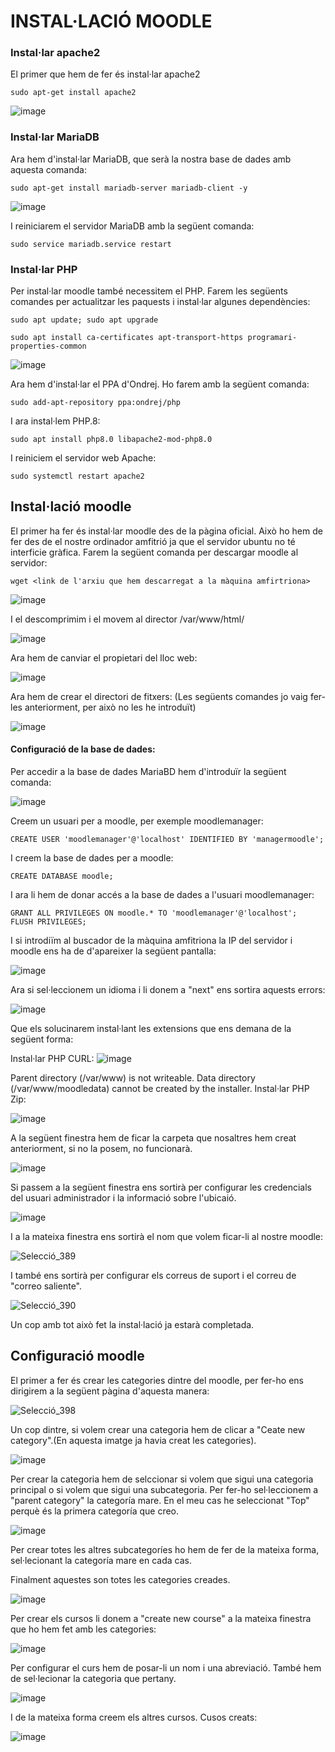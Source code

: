 # INSTAL·LACIÓ MOODLE

### Instal·lar apache2

El primer que hem de fer és instal·lar apache2 

```
sudo apt-get install apache2
```

![image](https://user-images.githubusercontent.com/114423111/204312545-8a6a0e20-8948-426c-a305-a6dd0dad2920.png)

### Instal·lar MariaDB

Ara hem d'instal·lar MariaDB, que serà la nostra base de dades amb aquesta comanda:

```
sudo apt-get install mariadb-server mariadb-client -y
```
![image](https://user-images.githubusercontent.com/114423111/204313159-e2ce8545-8b05-42b6-87de-3da7b7f54a3b.png)

I reiniciarem el servidor MariaDB amb la següent comanda:

```
sudo service mariadb.service restart
```

### Instal·lar PHP

Per instal·lar moodle també necessitem el PHP.
Farem les següents comandes per actualitzar les paquests i instal·lar algunes dependències:

```
sudo apt update; sudo apt upgrade
```

```
sudo apt install ca-certificates apt-transport-https programari-properties-common
```
![image](https://user-images.githubusercontent.com/114423111/204314711-ea9ddd0e-9a14-4889-9fb7-287dd1cefb8b.png)

Ara hem d'instal·lar el PPA d'Ondrej. Ho farem amb la següent comanda:

```
sudo add-apt-repository ppa:ondrej/php
```
I ara instal·lem PHP.8:

```
sudo apt install php8.0 libapache2-mod-php8.0
```
I reiniciem el servidor web Apache:

```
sudo systemctl restart apache2
```
## Instal·lació moodle

El primer ha fer és instal·lar moodle des de la pàgina oficial. Això ho hem de fer des de el nostre ordinador amfitrió ja que el servidor ubuntu no té interficie gràfica.
Farem la següent comanda per descargar moodle al servidor:

```
wget <link de l'arxiu que hem descarregat a la màquina amfirtriona>
```
![image](https://user-images.githubusercontent.com/114423111/204319129-b9aa370d-5e77-410f-a299-8efc9ef59ea0.png)

I el descomprimim i el movem al director /var/www/html/

![image](https://user-images.githubusercontent.com/114423111/204319441-314c187c-8edc-4c1d-99b6-aa113ac23b0f.png)

Ara hem de canviar el propietari del lloc web:

![image](https://user-images.githubusercontent.com/114423111/204320103-d62dba4c-0d29-4efb-91ca-4060da1eb955.png)

Ara hem de crear el directori de fitxers:
(Les següents comandes jo vaig fer-les anteriorment, per això no les he introduït)

![image](https://user-images.githubusercontent.com/114423111/204320979-5855e451-76d5-4f86-96eb-e052e11c3164.png)


#### Configuració de la base de dades:

Per accedir a la base de dades MariaBD hem d'introduïr la següent comanda:

![image](https://user-images.githubusercontent.com/114423111/204321583-0eead15b-16be-43b8-ab8c-4f592986e076.png)

Creem un usuari per a moodle, per exemple moodlemanager:

```
CREATE USER 'moodlemanager'@'localhost' IDENTIFIED BY 'managermoodle';
```

I creem la base de dades per a moodle:

```
CREATE DATABASE moodle;
```

I ara li hem de donar accés a la base de dades a l'usuari moodlemanager:

```
GRANT ALL PRIVILEGES ON moodle.* TO 'moodlemanager'@'localhost';
FLUSH PRIVILEGES;
```

I si introdiïm al buscador de la màquina amfitriona la IP del servidor i moodle ens ha de d'apareixer la següent pantalla:

![image](https://user-images.githubusercontent.com/114423111/204323058-dc5b1a42-7680-41cc-8ba5-3ad2409adda9.png)

Ara si sel·leccionem un idioma i li donem a "next" ens sortira aquests errors:

![image](https://user-images.githubusercontent.com/114423111/204330870-c4f7f53e-6796-4982-a505-fe717f37c8aa.png)

Que els solucinarem instal·lant les extensions que ens demana de la següent forma:

Instal·lar PHP CURL:
![image](https://user-images.githubusercontent.com/114423111/204331311-3a110acf-aa37-4eac-96c2-42045273d70b.png)

Parent directory (/var/www) is not writeable. Data directory (/var/www/moodledata) cannot be created by the installer.
Instal·lar PHP Zip:

![image](https://user-images.githubusercontent.com/114423111/204331499-4d909891-4b20-40f8-a081-33d8789cf208.png)

A la següent finestra hem de ficar la carpeta que nosaltres hem creat anteriorment, si no la posem, no funcionarà.

![image](https://user-images.githubusercontent.com/114423111/204349005-80ddb08e-fa5f-49fc-a29d-87110a082fa5.png)

Si passem a la següent finestra ens sortirà per configurar les credencials del usuari administrador i la informació sobre l'ubicaió.

![image](https://user-images.githubusercontent.com/114423111/205711386-896a84df-7267-47c5-95dd-0737a938ccb9.png)

I a la mateixa finestra ens sortirà el nom que volem ficar-li al nostre moodle:

![Selecció_389](https://user-images.githubusercontent.com/114423111/205711578-d94957b2-790e-4a05-aa7b-34bd01732e63.png)

I també ens sortirà per configurar els correus de suport i el correu de "correo saliente".

![Selecció_390](https://user-images.githubusercontent.com/114423111/205712576-1feaa28f-985b-46f5-b101-874cb4117361.png)

Un cop amb tot això fet la instal·lació ja estarà completada.

## Configuració moodle

El primer a fer és crear les categories dintre del moodle, per fer-ho ens dirigirem a la següent pàgina d'aquesta manera:

![Selecció_398](https://user-images.githubusercontent.com/114423111/205714299-433b9f9d-c1c3-47dd-874a-a61fe304227d.png)

Un cop dintre, si volem crear una categoria hem de clicar a "Ceate new category".(En aquesta imatge ja havia creat les categories).

![image](https://user-images.githubusercontent.com/114423111/207116437-a2e1d247-ff73-4a06-a220-884b7055f5f4.png)

Per crear la categoria hem de selccionar si volem que sigui una categoria principal o si volem que sigui una subcategoria. Per fer-ho sel·leccionem a "parent category" la categoría mare. En el meu cas he seleccionat "Top" perquè és la primera categoría que creo.

![image](https://user-images.githubusercontent.com/114423111/207117177-90e7c818-0f2b-4da2-a281-17800e4e6c78.png)

Per crear totes les altres subcategoríes ho hem de fer de la mateixa forma, sel·lecionant la categoría mare en cada cas.

Finalment aquestes son totes les categories creades.

![image](https://user-images.githubusercontent.com/114423111/207121709-f8ce1900-9e0a-41ce-a95e-21e8d8962632.png)

Per crear els cursos li donem a "create new course" a la mateixa finestra que ho hem fet amb les categories:

![image](https://user-images.githubusercontent.com/114423111/207120692-5b5af795-34ea-4f99-8b66-97649b5f605f.png)

Per configurar el curs hem de posar-li un nom i una abreviació. També hem de sel·lecionar la categoria que pertany.

![image](https://user-images.githubusercontent.com/114423111/207121421-f3d63c14-4243-4146-9d49-850f1a9f30da.png)

I de la mateixa forma creem els altres cursos.
Cusos creats:

![image](https://user-images.githubusercontent.com/114423111/207122166-37a0fb85-520b-4784-a162-717dca699e6e.png)

